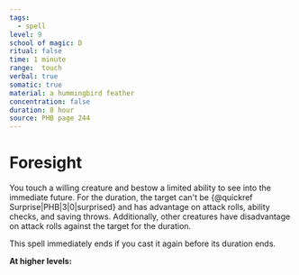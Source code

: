 ```yaml
---
tags:
  - spell
level: 9
school of magic: D
ritual: false
time: 1 minute
range:  touch
verbal: true
somatic: true
material: a hummingbird feather
concentration: false
duration: 8 hour
source: PHB page 244
---
```

# Foresight
You touch a willing creature and bestow a limited ability to see into the immediate future. For the duration, the target can't be {@quickref Surprise|PHB|3|0|surprised} and has advantage on attack rolls, ability checks, and saving throws. Additionally, other creatures have disadvantage on attack rolls against the target for the duration.

This spell immediately ends if you cast it again before its duration ends.

**At higher levels:** 